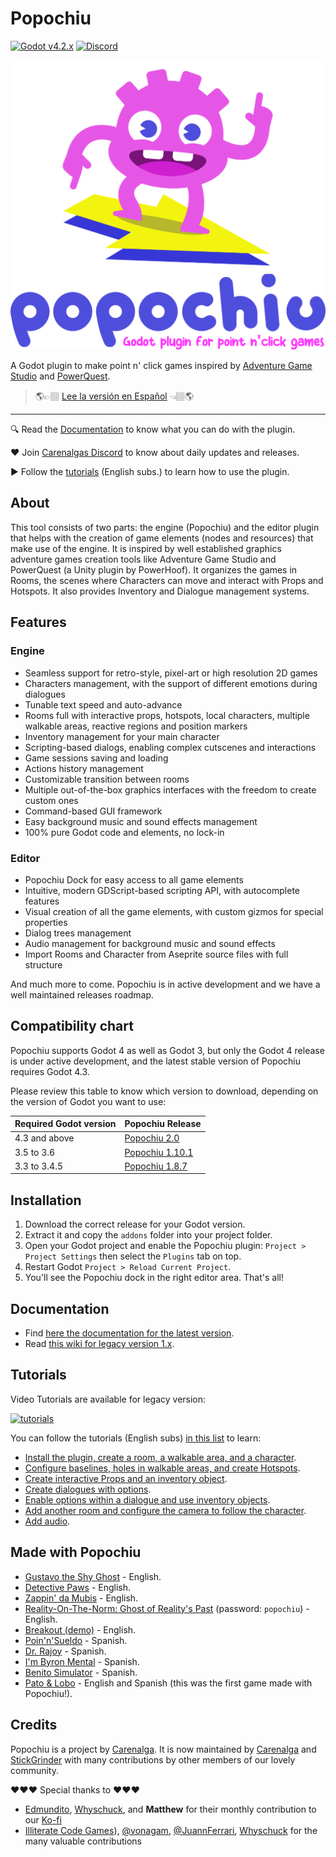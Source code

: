 # Popochiu

[![Godot v4.2.x](https://img.shields.io/badge/Godot-4.2.x-blue)](https://godotengine.org/download/archive/4.2.1-stable/) [![Discord](https://img.shields.io/discord/1128222869898416182?label=Discord&logo=discord&logoColor=ffffff&labelColor=5865F2&color=5865F2)](https://discord.gg/Frv8C9Ters)

![Cover image](home_banner.png "Popochiu")

A Godot plugin to make point n' click games inspired by [Adventure Game Studio](https://www.adventuregamestudio.co.uk/) and [PowerQuest](https://powerhoof.itch.io/powerquest).

> 🌎👉🏽 [Lee la versión en Español](./LEEME.md) 👈🏽🌎

---

🔍 Read the [Documentation](https://carenalgas.github.io/popochiu/) to know what you can do with the plugin.

❤️ Join [Carenalgas Discord](https://discord.gg/Frv8C9Ters) to know about daily updates and releases.

▶️ Follow the [tutorials](https://www.youtube.com/playlist?list=PLH0IOYEunrBDz6h4G3vujEmQUZs8vLjz8) (English subs.) to learn how to use the plugin.

## About

This tool consists of two parts: the engine (Popochiu) and the editor plugin that helps with the creation of game elements (nodes and resources) that make use of the engine. It is inspired by well established graphics adventure games creation tools like Adventure Game Studio and PowerQuest (a Unity plugin by PowerHoof). It organizes the games in Rooms, the scenes where Characters can move and interact with Props and Hotspots. It also provides Inventory and Dialogue management systems.

## Features

### Engine

* Seamless support for retro-style, pixel-art or high resolution 2D games
* Characters management, with the support of different emotions during dialogues
* Tunable text speed and auto-advance
* Rooms full with interactive props, hotspots, local characters, multiple walkable areas, reactive regions and position markers
* Inventory management for your main character
* Scripting-based dialogs, enabling complex cutscenes and interactions
* Game sessions saving and loading
* Actions history management
* Customizable transition between rooms
* Multiple out-of-the-box graphics interfaces with the freedom to create custom ones
* Command-based GUI framework
* Easy background music and sound effects management
* 100% pure Godot code and elements, no lock-in

### Editor

* Popochiu Dock for easy access to all game elements
* Intuitive, modern GDScript-based scripting API, with autocomplete features
* Visual creation of all the game elements, with custom gizmos for special properties
* Dialog trees management
* Audio management for background music and sound effects
* Import Rooms and Character from Aseprite source files with full structure

And much more to come. Popochiu is in active development and we have a well maintained releases roadmap.

## Compatibility chart

Popochiu supports Godot 4 as well as Godot 3, but only the Godot 4 release is under active development, and the latest stable version of Popochiu requires Godot 4.3.

Please review this table to know which version to download, depending on the version of Godot you want to use:

| Required Godot version | Popochiu Release |
|---|---|
| 4.3 and above | [Popochiu 2.0](https://github.com/carenalgas/popochiu/releases/download/v2.0/popochiu-v2.0.0.zip) |
| 3.5 to 3.6 | [Popochiu 1.10.1](https://github.com/carenalgas/popochiu/releases/download/v1.10.1/popochiu-v1.10.1.zip) |
| 3.3 to 3.4.5 | [Popochiu 1.8.7](https://github.com/carenalgas/popochiu/releases/download/v1.8.7/popochiu-v1.8.7.zip) |

## Installation

1. Download the correct release for your Godot version.
2. Extract it and copy the `addons` folder into your project folder.
3. Open your Godot project and enable the Popochiu plugin: `Project > Project Settings` then select the `Plugins` tab on top.
4. Restart Godot `Project > Reload Current Project`.
5. You'll see the Popochiu dock in the right editor area. That's all!

## Documentation

* Find [here the documentation for the latest version](https://carenalgas.github.io/popochiu/).
* Read [this wiki for legacy version 1.x](https://github.com/carenalgas/popochiu/wiki).

## Tutorials

Video Tutorials are available for legacy version:

[![tutorials](https://github.com/carenalgas/popochiu/wiki/images/popochiu_tutorials_button-en.png "Video Tutorial")](https://www.youtube.com/playlist?list=PLH0IOYEunrBDz6h4G3vujEmQUZs8vLjz8)

You can follow the tutorials (English subs) [in this list](https://www.youtube.com/playlist?list=PLH0IOYEunrBDz6h4G3vujEmQUZs8vLjz8) to learn:

* [Install the plugin, create a room, a walkable area, and a character](https://youtu.be/-N62S1DHbcs).
* [Configure baselines, holes in walkable areas, and create Hotspots](https://youtu.be/5RbqbG3_0ak).
* [Create interactive Props and an inventory object](https://youtu.be/_an0YF3Bd50).
* [Create dialogues with options](https://youtu.be/Aql4wh2itF4).
* [Enable options within a dialogue and use inventory objects](https://youtu.be/Ad_YBG-_wYE).
* [Add another room and configure the camera to follow the character](https://youtu.be/YFEZaSty3aw).
* [Add audio](https://youtu.be/VF7V6BJmQVQ).

## Made with Popochiu

* [Gustavo the Shy Ghost](https://lexibobble.itch.io/gustavo-the-shy-ghost-project) - English.
* [Detective Paws](https://benjatk.itch.io/detective-paws) - English.
* [Zappin' da Mubis](https://carenalga.itch.io/zappin-da-mubis) - English.
* [Reality-On-The-Norm: Ghost of Reality's Past](https://edmundito.itch.io/ron-ghost) (password: `popochiu`) - English.
* [Breakout (demo)](https://rockyrococo.itch.io/breakout-demo) - English.
* [Poin'n'Sueldo](https://matata-exe.itch.io/pointnsueldo) - Spanish.
* [Dr. Rajoy](https://guldann.itch.io/dr-rajoy) - Spanish.
* [I'm Byron Mental](https://leocantus23.itch.io/im-byron-mental-colombia) - Spanish.
* [Benito Simulator](https://panconqueso94.itch.io/benito-simulator) - Spanish.
* [Pato & Lobo](https://perroviejo.itch.io/patolobo) - English and Spanish (this was the first game made with Popochiu!).

## Credits

Popochiu is a project by [Carenalga](https://carenalga.itch.io).
It is now maintained by [Carenalga](https://carenalga.itch.io) and [StickGrinder](https://twitter.com/StickGrinder) with many contributions by other members of our lovely community.

:heart::heart::heart: Special thanks to :heart::heart::heart:

* [Edmundito](https://github.com/edmundito), [Whyschuck](https://github.com/Whyshchuck), and **Matthew** for their monthly contribution to our [Ko-fi](https://ko-fi.com/carenalga)
* [Illiterate Code Games](https://illiteratecodegames.itch.io)), [@vonagam](https://github.com/vonagam), [@JuannFerrari](https://github.com/JuannFerrari), [Whyschuck](https://github.com/Whyshchuck) for the many valuable contributions
